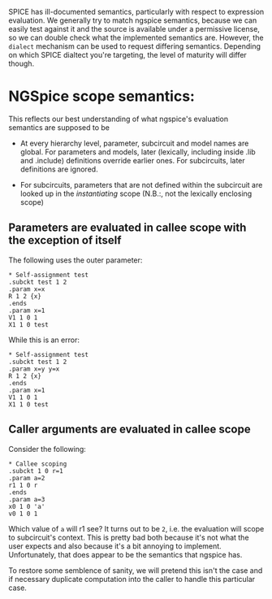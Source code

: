 SPICE has ill-documented semantics, particularly with respect to expression evaluation.
We generally try to match ngspice semantics, because we can easily test against it
and the source is available under a permissive license, so we can double check what
the implemented semantics are. However, the `dialect` mechanism can be used to request
differing semantics. Depending on which SPICE dialtect you're targeting, the level of
maturity will differ though.

# NGSpice scope semantics:

This reflects our best understanding of what ngspice's evaluation semantics are supposed to be

- At every hierarchy level, parameter, subcircuit and model names are global. For parameters and models, later
  (lexically, including inside .lib and .include) definitions override earlier ones. For subcircuits,
  later definitions are ignored.

- For subcircuits, parameters that are not defined within the subcircuit are looked up in the *instantiating* scope (N.B.:,
  not the lexically enclosing scope)

## Parameters are evaluated in callee scope with the exception of itself
The following uses the outer parameter:
```
* Self-assignment test
.subckt test 1 2
.param x=x
R 1 2 {x}
.ends
.param x=1
V1 1 0 1
X1 1 0 test
```

While this is an error:
```
* Self-assignment test
.subckt test 1 2
.param x=y y=x
R 1 2 {x}
.ends
.param x=1
V1 1 0 1
X1 1 0 test
```

## Caller arguments are evaluated in callee scope
Consider the following:

```
* Callee scoping
.subckt 1 0 r=1
.param a=2
r1 1 0 r
.ends
.param a=3
x0 1 0 'a'
v0 1 0 1
```

Which value of `a` will r1 see? It turns out to be `2`, i.e. the evaluation will
scope to subcircuit's context. This is pretty bad both because it's not what
the user expects and also because it's a bit annoying to implement. Unfortunately,
that does appear to be the semantics that ngspice has.

To restore some semblence of sanity, we will pretend this isn't the case and if
necessary duplicate computation into the caller to handle this particular case.
